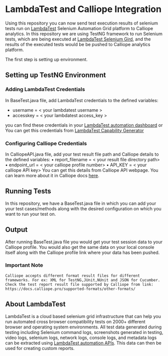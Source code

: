 # LambdaTest and Calliope Integration

Using this repository you can now send test execution results of selenium tests run on [LambdaTest](https://www.lambdatest.com/) Selenium Automation Grid platform to Calliope analytics. In this repository we are using TestNG framework to run Selenium tests, which are being executed at [LambdaTest Selenium Gird](https://www.lambdatest.com/selenium-automation), and the results of the executed tests would be be pushed to Calliope analytics platform. 

The first step is setting up environment. 

## Setting up TestNG Environment

### Adding LambdaTest Credentials

In BaseTest.java file, add LambdaTest credentials to the defined variables:

 - username = < your lambdatest username >
 - accesskey = < your lambdatest access_key >

you can find these credentials in your [LambdaTest automation dashboard](https://automation.lambdatest.com/) or You can get this credentials from [LambdaTest Capability Generator](https://www.lambdatest.com/capabilities-generator/)
### Configuring Calliope Credentials

In CalliopeAPI.java file, add your test result file path and Calliope details to the defined variables:
•    report_filename = < your result file directory path>
•    endpoint_url = < your calliope profile number>
•    API_KEY = < your calliope API key>
You can get this details from Calliope API webpage. You can learn more about it in Calliope docs [here](https://docs.calliope.pro/import/api-import/).

## Running Tests
In this repository, we have a BaseTest.java file in which you can add your your test cases/methods along with the desired configuration on which you want to run your test on.

## Output
After running  BaseTest.java file you would get your test session data to your Calliope profile. You would also get the same data on your local console itself along with the Calliope profile link where your data has been pushed.

### Important Note

`Calliope accepts different format result files for different frameworks. For ex: XML for TestNG,JUnit,NUnit and JSON for Cucumber. Check the test report result file supported by Calliope from link:
https://docs.calliope.pro/supported-formats/other-formats/`


## About LambdaTest

LambdaTest is a cloud based selenium grid infrastructure that can help you run automated cross browser compatibility tests on 2000+ different browser and operating system environments. All test data generated during testing including Selenium command logs, screenshots generated in testing, video logs, selenium logs, network logs, console logs, and metadata logs can be extracted using [LambdaTest automation APIs](https://www.lambdatest.com/support/docs/api-doc/). This data can then be used for creating custom reports.
